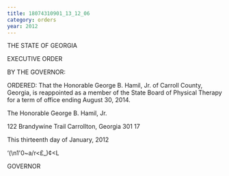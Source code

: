 ```yaml
---
title: 18074310901_13_12_06
category: orders
year: 2012
---
```

 

THE STATE OF GEORGIA

EXECUTIVE ORDER

BY THE GOVERNOR:

ORDERED: That the Honorable George B. Hamil, Jr. of Carroll County,
Georgia, is reappointed as a member of the State Board of Physical
Therapy for a term of office ending August 30, 2014.

The Honorable George B. Hamil, Jr.

122 Brandywine Trail
Carrollton, Georgia 301 17

This thirteenth day of January, 2012

‘(\n1'0~a/r\<£_)¢<L

GOVERNOR

